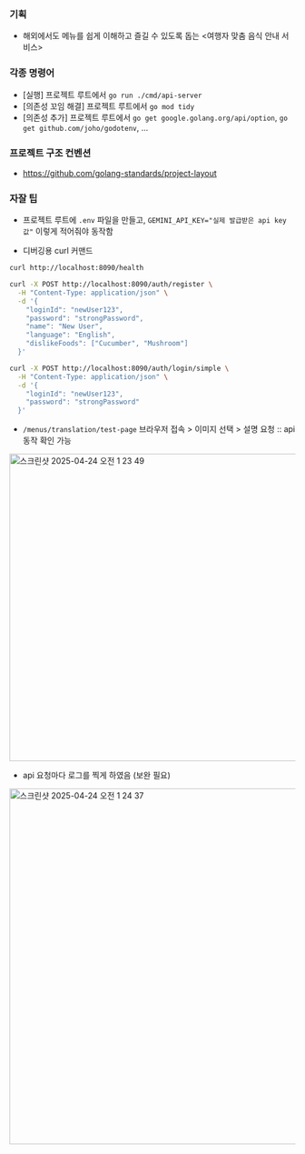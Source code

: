 ### 기획
* 해외에서도 메뉴를 쉽게 이해하고 즐길 수 있도록 돕는 <여행자 맞춤 음식 안내 서비스>

### 각종 명령어
* [실행] 프로젝트 루트에서 `go run ./cmd/api-server`
* [의존성 꼬임 해결] 프로젝트 루트에서 `go mod tidy`
* [의존성 추가] 프로젝트 루트에서 `go get google.golang.org/api/option`, `go get github.com/joho/godotenv`, ...

### 프로젝트 구조 컨벤션
* https://github.com/golang-standards/project-layout

### 자잘 팁
* 프로젝트 루트에 `.env` 파일을 만들고, `GEMINI_API_KEY="실제 발급받은 api key 값"` 이렇게 적어줘야 동작함

* 디버깅용 curl 커맨드
```sh
curl http://localhost:8090/health

curl -X POST http://localhost:8090/auth/register \
  -H "Content-Type: application/json" \
  -d '{
    "loginId": "newUser123",
    "password": "strongPassword",
    "name": "New User",
    "language": "English",
    "dislikeFoods": ["Cucumber", "Mushroom"]
  }'

curl -X POST http://localhost:8090/auth/login/simple \
  -H "Content-Type: application/json" \
  -d '{
    "loginId": "newUser123",
    "password": "strongPassword"
  }'
```

* `/menus/translation/test-page` 브라우저 접속 > 이미지 선택 > 설명 요청 :: api 동작 확인 가능

<img width="541" alt="스크린샷 2025-04-24 오전 1 23 49" src="https://github.com/user-attachments/assets/404fa6e3-cd3a-4641-a0e5-881700da5c41" />

* api 요청마다 로그를 찍게 하였음 (보완 필요)

<img width="626" alt="스크린샷 2025-04-24 오전 1 24 37" src="https://github.com/user-attachments/assets/ffa7e5ce-4cee-41d4-ab7d-a3a2805e1efc" />
